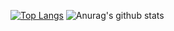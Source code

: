 [![Top Langs](https://github-readme-stats.vercel.app/api/top-langs/?username=BISOON&layout=compact&theme=dark&hide=c%23&langs_count=10)](https://github.com/anuraghazra/github-readme-stats) ![Anurag's github stats](https://github-readme-stats.vercel.app/api?username=BISOON&count_private=true&theme=dark&show_icons=true&include_all_commits=true&show_owner=true)





